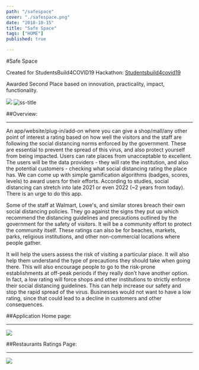 ```yaml
---
path: "/safespace"
cover: "./safespace.png"
date: "2018-10-15"
title: "Safe Space"
tags: ["HOME"]
published: true

---
```

#Safe Space

Created for StudentsBuild4COVID19 Hackathon: [Studentsbuild4covid19](https://www.studentsbuild4covid19.com/)

Awarded Second Place based on innovation, practicality, impact, functionality.

<img src="https://i.ibb.co/qmdMsmK/safespace.png">
<img src="https://i.ibb.co/bXxQJKN/ss-title.png" alt="ss-title" border="0">



<br/>

##Overview:

<hr/>

An app/website/plug-in/add-on where you can give a shop/mall/any other point of interest a rating based on how well the visitors and the staff are following the social distancing norms enforced by the government. These are essential to prevent the spread of this virus, and also protect yourself from being impacted. Users can rate places from unacceptable to excellent. The users will be the data providers - they will rate the institution, and also the potential customers - checking what social distancing rating the place has. We can come up with simple gamification algorithms (badges, scores, levels) to award users for their efforts. According to studies, social distancing can stretch into late 2021 or even 2022 (~2 years from today). There is an urge to do this app.

Some of the staff at Walmart, Lowe's, and similar stores breach their own social distancing policies. They go against the signs they put up which recommend the distancing guidelines and precautions outlined by the government for the safety of visitors. It will be a community effort to protect the community itself. These ratings can also be for beaches, markets, parks, religious institutions, and other non-commercial locations where people gather.

It will help the users assess the risk of visiting a particular place. It will also help them understand the type of precautions they should take when going there. This will also encourage people to go to the risk-prone establishments at off-peak periods if they really don’t have another option. In fact, a low rating will force shops and other institutions to strictly enforce their social distancing guidelines. This can help increase our safety and stop the rapid spread of the virus. Businesses would not want to have a low rating, since that could lead to a decline in customers and other consequences.

##Application Home page:

<hr/>

<img src="https://i.ibb.co/vc4vMLC/front.png">

<br>

##Restaurants Ratings Page:

<hr/>

<img src="https://i.ibb.co/Ms0jDLm/rating.png">